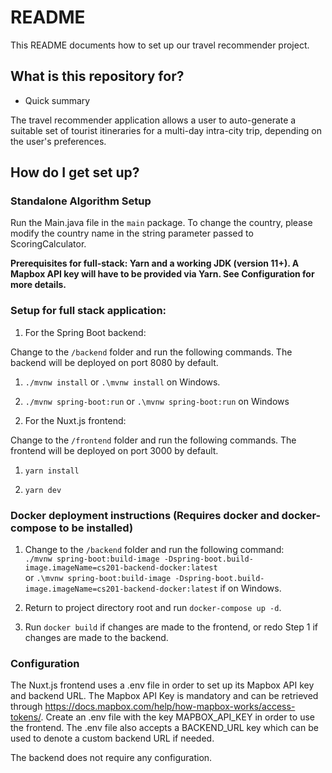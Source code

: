 # README #

This README documents how to set up our travel recommender project.

## What is this repository for? ##

* Quick summary

The travel recommender application allows a user to auto-generate a suitable set of tourist itineraries for a multi-day intra-city trip, depending on the user's preferences.

## How do I get set up? ##

### Standalone Algorithm Setup ###

Run the Main.java file in the `main` package. To change the country, please modify the country name in the string parameter passed to ScoringCalculator.

**Prerequisites for full-stack: Yarn and a working JDK (version 11+). A Mapbox API key will have to be provided via Yarn. See Configuration for more details.**

### Setup for full stack application: ###

1) For the Spring Boot backend:

Change to the `/backend` folder and run the following commands. The backend will be deployed on port 8080 by default.

1. `./mvnw install` or `.\mvnw install` on Windows.

2. `./mvnw spring-boot:run` or `.\mvnw spring-boot:run` on Windows

2) For the Nuxt.js frontend:

Change to the `/frontend` folder and run the following commands. The frontend will be deployed on port 3000 by default.

1. `yarn install`

2. `yarn dev`

### Docker deployment instructions (Requires docker and docker-compose to be installed) ###

1. Change to the `/backend` folder and run the following command:   
`./mvnw spring-boot:build-image -Dspring-boot.build-image.imageName=cs201-backend-docker:latest`   
or `.\mvnw spring-boot:build-image -Dspring-boot.build-image.imageName=cs201-backend-docker:latest` if on Windows.

2. Return to project directory root and run `docker-compose up -d`.

3. Run `docker build` if changes are made to the frontend, or redo Step 1 if changes are made to the backend.

### Configuration ###

The Nuxt.js frontend uses a .env file in order to set up its Mapbox API key and backend URL. The Mapbox API Key is mandatory and can be retrieved through https://docs.mapbox.com/help/how-mapbox-works/access-tokens/.
Create an .env file with the key MAPBOX_API_KEY in order to use the frontend. The .env file also accepts a BACKEND_URL key which can be used to denote a custom backend URL if needed.

The backend does not require any configuration.